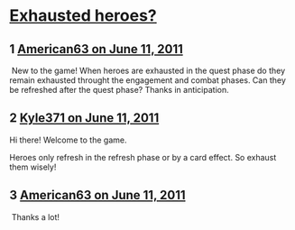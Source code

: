 # [Exhausted heroes?](https://community.fantasyflightgames.com/topic/48224-exhausted-heroes/)

## 1 [American63 on June 11, 2011](https://community.fantasyflightgames.com/topic/48224-exhausted-heroes/?do=findComment&comment=483672)

 New to the game! When heroes are exhausted in the quest phase do they remain exhausted throught the engagement and combat phases. Can they be refreshed after the quest phase? Thanks in anticipation.

## 2 [Kyle371 on June 11, 2011](https://community.fantasyflightgames.com/topic/48224-exhausted-heroes/?do=findComment&comment=483685)

Hi there! Welcome to the game.

Heroes only refresh in the refresh phase or by a card effect. So exhaust them wisely!

## 3 [American63 on June 11, 2011](https://community.fantasyflightgames.com/topic/48224-exhausted-heroes/?do=findComment&comment=483814)

 Thanks a lot!


